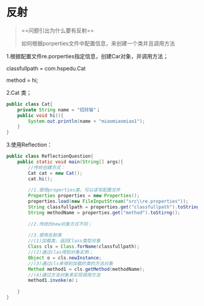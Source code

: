 # 反射   

> ==问题引出为什么要有反射==
>
> 如何根据porperties文件中配置信息，来创建一个类并且调用方法

1.根据配置文件re.porperties指定信息，创建Car对象，并调用方法；

classfullpath = com.hspedu.Cat

method = hi;



2.Cat 类；

```java
public class Cat{
    private String name = "招财猫"；
    public void hi(){
        System.out.println(name + "miaomiaomiao1");
    }
}
```

3.使用Reflection：

```java
public class ReflectionQuestion{
    public static void main(String[] args){
        //传统创建方式：
        Cat cat = new Cat();
        cat.hi();
        
        //1.使用properties类，可以读写配置文件
        Properties properties = new Properties();
        properties.load(new FileInputStream("src\\re.properties"));
        String classfullpath = properties.get("classfullpath").toString();
        String methodName = properties.get("method").toStirng();
        
        //2.传统的new对象方式不同；
        
        //3.使用反射类
       	//(1)加载类，返回Class类型对象
        Class cls = Class.forName(classfullpath);
        //(2)通过clas得到对象实例；
        Object o = cls.newInstance;
        //(3)通过cls来得到加载的类的方法对象
        Method method1 = cls.getMethod(methodName);
        //(4)通过方法对象来实现调用方法
        method1.invoke(o)；
        
    }
}
```





